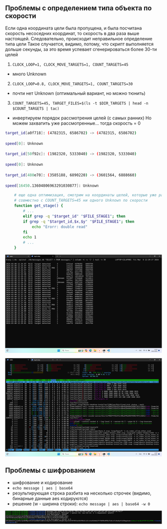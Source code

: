 ## Проблемы с определением типа объекта по скорости

Если одна координата цели была пропущена, и была посчитана скорость несоседних координат,
то скорость в два раза выше настоящей. 
Следовательно, происходит неправильное определение типа цели
Такое случается, видимо, потому, что скрипт выполняется дольше секунды, за это время успевает сгенерироваться более 30-ти целей 
1. `CLOCK_LOOP=1, CLOCK_MOVE_TARGETS=1, COUNT_TARGETS=45`
- много Unknown
2. `CLOCK_LOOP=0.8, CLOCK_MOVE_TARGETS=1, COUNT_TARGETS=30`
- почти нет Unknown (оптимальный вариант, но можно тюнить)
3. `COUNT_TARGETS=45, TARGET_FILES=$(ls -t $DIR_TARGETS | head -n $COUNT_TARGETS | tac)`
- инвертируем порядок рассмотрения целей (с самых ранних) Но можем захватить уже рассмотренные... тогда скорость = 0
```bash
target_id[a0f718]: (4782315, 6586702) -> (4782315, 6586702)

speed[0]: Unknown

target_id[50f92c]: (1982320, 5333040) -> (1982320, 5333040)

speed[0]: Unknown

target_id[480e70]: (3585188, 6890220) -> (3601564, 6888660)

speed[16450.13604806963291030877]: Unknown
```

```bash
    # еще одна оптимизация, смотрим на координаты целей, которые уже рассматривали
    # совместно с COUNT_TARGETS=45 ни одного Unknown по скорости
    function get_stage() {
        # ... 
        elif grep -q "$target_id" "$FILE_STAGE1"; then
        if grep -q "$target_id,$x,$y" "$FILE_STAGE1"; then
            echo "Erorr: double read"    
        fi
        echo 1
        # ... 
    }

```

![alt text](files/image.png)

![alt text](files/image-2.png)


## Проблемы с шифрованием

- шифрование и кодирование
- `echo message | aes | base64`
- результирующая строка разбита на несколько строчек (видимо, бинарные данные aes кодируются)
- решение (w - ширина строки): `echo message | aes | base64 -w 0`

![alt text](files/image-3.png)
